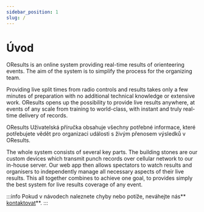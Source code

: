 ```yaml
---
sidebar_position: 1
slug: /
---
```


# Úvod

OResults is an online system providing real-time results of orienteering events. The aim of the system is to simplify the process for the organizing team.

Providing live split times from radio controls and results takes only a few minutes of preparation with no additional technical knowledge or extensive work. OResults opens up the possibility to provide live results anywhere, at events of any scale from training to world-class, with instant and truly real-time delivery of records.

OResults Uživatelská příručka obsahuje všechny potřebné informace, které potřebujete vědět pro organizaci události s živým přenosem výsledků v OResults.


 The whole system consists of several key parts. The building stones are our custom devices which transmit punch records over cellular network to our in-house server. Our web app then allows spectators to watch results and organisers to independently manage all necessary aspects of their live results. This all together combines to achieve one goal, to provides simply the best system for live results coverage of any event.

:::info
Pokud v návodech naleznete chyby nebo potíže, neváhejte nás**[ kontaktovat](https://oresults.eu/contact)**.
:::